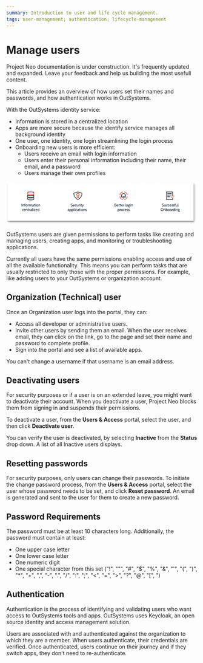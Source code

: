 ```yaml
---
summary: Introduction to user and life cycle management.  
tags: user-management; authentication; lifecycle-management
---
```


# Manage users

<div class="info" markdown="1">

Project Neo documentation is under construction. It's frequently updated and expanded. Leave your feedback and help us building the most usefull content.

</div>

This article provides an overview of how users set their names and passwords, and how authentication works in OutSystems.

With the OutSystems identity service:

* Information is stored in a centralized location
* Apps are more secure because the identify service manages all background identity
* One user, one identity, one login streamlining the login process
* Onboarding new users is more efficient:
    * Users receive an email with login information
    * Users enter their personal information including their name, their email, and a password
    * Users manage their own profiles
  
![OutSystems Identity Service](images/manage-users-identy-service.png)

OutSystems users are given permissions to perform tasks like creating and managing users, creating apps, and monitoring or troubleshooting applications.

Currently all users have the same permissions enabling access and use of all the available functionality. This means you can perform tasks that are usually restricted to only those with the proper permissions. For example, like adding users to your OutSystems or organization account.

## Organization (Technical) user

Once an Organization user logs into the portal, they can:

* Access all developer or administrative users.
* Invite other users by sending them an email. When the user receives email, they can click on the link, go to the page and set their name and password to complete profile.
* Sign into the portal and see a list of available apps.

<div class="info" markdown="1">

You can't change a username if that username is an email address.

</div>

## Deactivating users

For security purposes or if a user is on an extended leave, you might want to deactivate their account. When you deactivate a user, Project Neo blocks them from signing in and suspends their permissions.

To deactivate a user, from the **Users & Access** portal, select the user, and then click **Deactivate user**.

You can verify the user is deactivated, by selecting **Inactive** from the **Status** drop down. A list of all Inactive users displays.

## Resetting passwords

For security purposes, only users can change their passwords. To initiate the change password process, from the **Users & Access** portal, select the user whose password needs to be set, and click **Reset password**. An email is generated and sent to the user for them to create a new password.

## Password Requirements

The password must be at least 10 characters long. Additionally, the password must contain at least:

* One upper case letter
* One lower case letter
* One numeric digit
* One special character from this set ("!", "\"", "#", "$", "%", "&", "'", "(", ")", "*", "+", ",", "-", ".", "/", ":", ";", "<", "=", ">", "?", "@", "[", ")


## Authentication

Authentication is the process of identifying and validating users who want access to OutSystems tools and apps. OutSystems uses Keycloak, an open source identity and access management solution.

Users are associated with and authenticated against the organization to which they are a member. When users authenticate, their credentials are verified. Once authenticated, users continue on their journey and if they switch apps, they don't need to re-authenticate.
